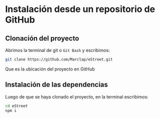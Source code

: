# Instalación desde un repositorio de GitHub

## Clonación del proyecto

Abrimos la terminal de git o `Git Bash` y escribimos:

```bash
git clone https://github.com/Marclap/eStreet.git
```

Que es la ubicación del proyecto en GitHub

## Instalación de las dependencias

Luego de que se haya clonado el proyecto, en la terminal escribimos:

```bash
cd eStreet
npm i
```
